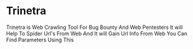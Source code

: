 # Trinetra
Trinetra  is Web Crawling Tool For Bug Bounty And Web Pentesters It will Help To Spider Url's From Web And It will Gain Url Info From Web You Can Find Parameters Using This
